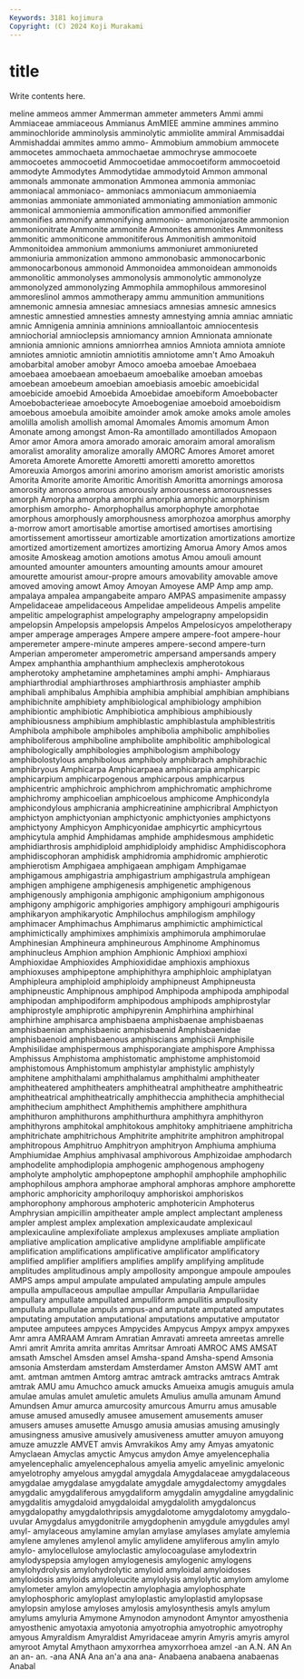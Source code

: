```yaml
---
Keywords: 3181 kojimura
Copyright: (C) 2024 Koji Murakami
---
```


# title

Write contents here.



meline ammeos ammer Ammerman ammeter ammeters Ammi ammi Ammiaceae
ammiaceous Ammianus AmMIEE ammine ammines ammino amminochloride amminolysis amminolytic ammiolite
ammiral Ammisaddai Ammishaddai ammites ammo ammo- Ammobium ammobium ammocete ammocetes
ammochaeta ammochaetae ammochryse ammocoete ammocoetes ammocoetid Ammocoetidae ammocoetiform ammocoetoid ammodyte
Ammodytes Ammodytidae ammodytoid Ammon ammonal ammonals ammonate ammonation Ammonea ammonia
ammoniac ammoniacal ammoniaco- ammoniacs ammoniacum ammoniaemia ammonias ammoniate ammoniated ammoniating
ammoniation ammonic ammonical ammoniemia ammonification ammonified ammonifier ammonifies ammonify ammonifying
ammonio- ammoniojarosite ammonion ammonionitrate Ammonite ammonite Ammonites ammonites Ammonitess ammonitic
ammoniticone ammonitiferous Ammonitish ammonitoid Ammonitoidea ammonium ammoniums ammoniuret ammoniureted ammoniuria
ammonization ammono ammonobasic ammonocarbonic ammonocarbonous ammonoid Ammonoidea ammonoidean ammonoids ammonolitic
ammonolyses ammonolysis ammonolytic ammonolyze ammonolyzed ammonolyzing Ammophila ammophilous ammoresinol ammoreslinol
ammos ammotherapy ammu ammunition ammunitions amnemonic amnesia amnesiac amnesiacs amnesias
amnesic amnesics amnestic amnestied amnesties amnesty amnestying amnia amniac amniatic
amnic Amnigenia amninia amninions amnioallantoic amniocentesis amniochorial amnioclepsis amniomancy amnion
Amnionata amnionate amnionia amnionic amnions amniorrhea amnios Amniota amniota amniote
amniotes amniotic amniotin amniotitis amniotome amn't Amo Amoakuh amobarbital amober
amobyr Amoco amoeba amoebae Amoebaea amoebaea amoebaean amoebaeum amoebalike amoeban
amoebas amoebean amoebeum amoebian amoebiasis amoebic amoebicidal amoebicide amoebid Amoebida
Amoebidae amoebiform Amoebobacter Amoebobacterieae amoebocyte Amoebogeniae amoeboid amoeboidism amoebous amoebula
amoibite amoinder amok amoke amoks amole amoles amolilla amolish amollish
amomal Amomales Amomis amomum Amon Amonate among amongst Amon-Ra amontillado
amontillados Amopaon Amor amor Amora amora amorado amoraic amoraim amoral
amoralism amoralist amorality amoralize amorally AMORC Amores Amoret amoret Amoreta
Amorete Amorette Amoretti amoretti amoretto amorettos Amoreuxia Amorgos amorini amorino
amorism amorist amoristic amorists Amorita Amorite amorite Amoritic Amoritish Amoritta
amornings amorosa amorosity amoroso amorous amorously amorousness amorousnesses amorph Amorpha
amorpha amorphi amorphia amorphic amorphinism amorphism amorpho- Amorphophallus amorphophyte amorphotae
amorphous amorphously amorphousness amorphozoa amorphus amorphy a-morrow amort amortisable amortise
amortised amortises amortising amortissement amortisseur amortizable amortization amortizations amortize amortized
amortizement amortizes amortizing Amorua Amory Amos amos amosite Amoskeag amotion
amotions amotus Amou amouli amount amounted amounter amounters amounting amounts
amour amouret amourette amourist amour-propre amours amovability amovable amove amoved
amoving amowt Amoy Amoyan Amoyese AMP Amp amp amp. ampalaya
ampalea ampangabeite amparo AMPAS ampasimenite ampassy Ampelidaceae ampelidaceous Ampelidae ampelideous
Ampelis ampelite ampelitic ampelographist ampelography ampelograpny ampelopsidin ampelopsin Ampelopsis ampelopsis
Ampelos Ampelosicyos ampelotherapy amper amperage amperages Ampere ampere ampere-foot ampere-hour
amperemeter ampere-minute amperes ampere-second ampere-turn Amperian amperometer amperometric ampersand ampersands
ampery Ampex amphanthia amphanthium ampheclexis ampherotokous ampherotoky amphetamine amphetamines amphi
amphi- Amphiaraus amphiarthrodial amphiarthroses amphiarthrosis amphiaster amphib amphibali amphibalus Amphibia
amphibia amphibial amphibian amphibians amphibichnite amphibiety amphibiological amphibiology amphibion amphibiontic
amphibiotic Amphibiotica amphibious amphibiously amphibiousness amphibium amphiblastic amphiblastula amphiblestritis Amphibola
amphibole amphiboles amphibolia amphibolic amphibolies amphiboliferous amphiboline amphibolite amphibolitic amphibological
amphibologically amphibologies amphibologism amphibology amphibolostylous amphibolous amphiboly amphibrach amphibrachic amphibryous
Amphicarpa Amphicarpaea amphicarpia amphicarpic amphicarpium amphicarpogenous amphicarpous amphicarpus amphicentric amphichroic
amphichrom amphichromatic amphichrome amphichromy amphicoelian amphicoelous amphicome Amphicondyla amphicondylous amphicrania
amphicreatinine amphicribral Amphictyon amphictyon amphictyonian amphictyonic amphictyonies amphictyons amphictyony Amphicyon
Amphicyonidae amphicyrtic amphicyrtous amphicytula amphid Amphidamas amphide amphidesmous amphidetic amphidiarthrosis
amphidiploid amphidiploidy amphidisc Amphidiscophora amphidiscophoran amphidisk amphidromia amphidromic amphierotic amphierotism
Amphigaea amphigaean amphigam Amphigamae amphigamous amphigastria amphigastrium amphigastrula amphigean amphigen
amphigene amphigenesis amphigenetic amphigenous amphigenously amphigonia amphigonic amphigonium amphigonous amphigony
amphigoric amphigories amphigory amphigouri amphigouris amphikaryon amphikaryotic Amphilochus amphilogism amphilogy
amphimacer Amphimachus Amphimarus amphimictic amphimictical amphimictically amphimixes amphimixis amphimorula amphimorulae
Amphinesian Amphineura amphineurous Amphinome Amphinomus amphinucleus Amphion amphion Amphionic Amphioxi
amphioxi Amphioxidae Amphioxides Amphioxididae amphioxis amphioxus amphioxuses amphipeptone amphiphithyra amphiphloic
amphiplatyan Amphipleura amphiploid amphiploidy amphipneust Amphipneusta amphipneustic Amphipnous amphipod Amphipoda
amphipoda amphipodal amphipodan amphipodiform amphipodous amphipods amphiprostylar amphiprostyle amphiprotic amphipyrenin
Amphirhina amphirhinal amphirhine amphisarca amphisbaena amphisbaenae amphisbaenas amphisbaenian amphisbaenic amphisbaenid
Amphisbaenidae amphisbaenoid amphisbaenous amphiscians amphiscii Amphisile Amphisilidae amphispermous amphisporangiate amphispore
Amphissa Amphissus Amphistoma amphistomatic amphistome amphistomoid amphistomous Amphistomum amphistylar amphistylic
amphistyly amphitene amphithalami amphithalamus amphithalmi amphitheater amphitheatered amphitheaters amphitheatral amphitheatre
amphitheatric amphitheatrical amphitheatrically amphitheccia amphithecia amphithecial amphithecium amphithect Amphithemis amphithere
amphithura amphithuron amphithurons amphithurthura amphithyra amphithyron amphithyrons amphitokal amphitokous amphitoky
amphitriaene amphitricha amphitrichate amphitrichous Amphitrite amphitrite amphitron amphitropal amphitropous Amphitruo
Amphitryon amphitryon Amphiuma amphiuma Amphiumidae Amphius amphivasal amphivorous Amphizoidae amphodarch
amphodelite amphodiplopia amphogenic amphogenous amphogeny ampholyte ampholytic amphopeptone amphophil amphophile
amphophilic amphophilous amphora amphorae amphoral amphoras amphore amphorette amphoric amphoricity
amphoriloquy amphoriskoi amphoriskos amphorophony amphorous amphoteric amphotericin Amphoterus Amphrysian ampicillin
ampitheater ample amplect amplectant ampleness ampler amplest amplex amplexation amplexicaudate
amplexicaul amplexicauline amplexifoliate amplexus amplexuses ampliate ampliation ampliative amplication amplicative
amplidyne amplifiable amplificate amplification amplifications amplificative amplificator amplificatory amplified amplifier
amplifiers amplifies amplify amplifying amplitude amplitudes amplitudinous amply ampollosity ampongue
ampoule ampoules AMPS amps ampul ampulate ampulated ampulating ampule ampules
ampulla ampullaceous ampullae ampullar Ampullaria Ampullariidae ampullary ampullate ampullated ampulliform
ampullitis ampullosity ampullula ampullulae ampuls ampus-and amputate amputated amputates amputating
amputation amputational amputations amputative amputator amputee amputees ampyces Ampycides Ampycus
Ampyx ampyx ampyxes Amr amra AMRAAM Amram Amratian Amravati amreeta
amreetas amrelle Amri amrit Amrita amrita amritas Amritsar Amroati AMROC
AMS AMSAT amsath Amschel Amsden amsel Amsha-spand Amsha-spend Amsonia amsonia
Amsterdam amsterdam Amsterdamer Amston AMSW AMT amt amt. amtman amtmen
Amtorg amtrac amtrack amtracks amtracs Amtrak amtrak AMU amu Amuchco
amuck amucks Amueixa amugis amuguis amula amulae amulas amulet amuletic
amulets Amulius amulla amunam Amund Amundsen Amur amurca amurcosity amurcous
Amurru amus amusable amuse amused amusedly amusee amusement amusements amuser
amusers amuses amusette Amusgo amusia amusias amusing amusingly amusingness amusive
amusively amusiveness amutter amuyon amuyong amuze amuzzle AMVET amvis Amvrakikos
Amy amy Amyas amyatonic Amyclaean Amyclas amyctic Amycus amydon Amye
amyelencephalia amyelencephalic amyelencephalous amyelia amyelic amyelinic amyelonic amyelotrophy amyelous amygdal
amygdala Amygdalaceae amygdalaceous amygdalae amygdalase amygdalate amygdale amygdalectomy amygdales amygdalic
amygdaliferous amygdaliform amygdalin amygdaline amygdalinic amygdalitis amygdaloid amygdaloidal amygdalolith amygdaloncus
amygdalopathy amygdalothripsis amygdalotome amygdalotomy amygdalo-uvular Amygdalus amygdonitrile amygdophenin amygdule amygdules
amyl amyl- amylaceous amylamine amylan amylase amylases amylate amylemia amylene
amylenes amylenol amylic amylidene amyliferous amylin amylo amylo- amylocellulose amyloclastic
amylocoagulase amylodextrin amylodyspepsia amylogen amylogenesis amylogenic amylogens amylohydrolysis amylohydrolytic amyloid
amyloidal amyloidoses amyloidosis amyloids amyloleucite amylolysis amylolytic amylom amylome amylometer
amylon amylopectin amylophagia amylophosphate amylophosphoric amyloplast amyloplastic amyloplastid amylopsase amylopsin
amylose amyloses amylosis amylosynthesis amyls amylum amylums amyluria Amymone Amynodon
amynodont Amyntor amyosthenia amyosthenic amyotaxia amyotonia amyotrophia amyotrophic amyotrophy amyous
Amyraldism Amyraldist Amyridaceae amyrin Amyris amyris amyrol amyroot Amytal Amythaon
amyxorrhea amyxorrhoea amzel -an A.N. AN An an an- an.
-ana ANA Ana an'a ana ana- Anabaena anabaena anabaenas Anabal

